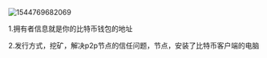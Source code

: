 ![1544769682069](C:\Users\loxn\AppData\Roaming\Typora\typora-user-images\1544769682069.png)

1.拥有者信息就是你的比特币钱包的地址

2.发行方式，挖矿，解决p2p节点的信任问题，节点，安装了比特币客户端的电脑

